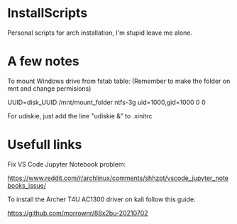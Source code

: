 # InstallScripts
Personal scripts for arch installation, I'm stupid leave me alone.

# A few notes
To mount Windows drive from fstab table: (Remember to make the folder on mnt and change permisions)

UUID=disk_UUID   /mnt/mount_folder  ntfs-3g uid=1000,gid=1000       0       0

For udiskie, just add the line "udiskie &" to .xinitrc

# Usefull links
Fix VS Code Jupyter Notebook problem:

https://www.reddit.com/r/archlinux/comments/shhzpt/vscode_jupyter_notebooks_issue/

To install the Archer T4U AC1300 driver on kali follow this guide:

https://github.com/morrownr/88x2bu-20210702
